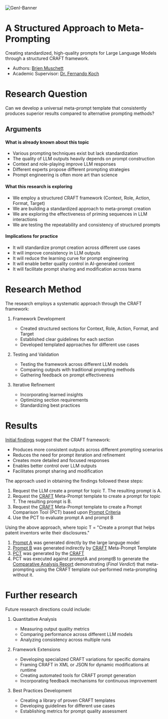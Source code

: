 ![GenI-Banner](https://github.com/genilab-fau/genial-fau.github.io/blob/8f1a2d3523f879e1082918c7bba19553cb6e7212/images/geni-lab-banner.png?raw=true)

# A Structured Approach to Meta-Prompting

Creating standardized, high-quality prompts for Large Language Models through a structured CRAFT framework.

* Authors: [Brien Muschett](https://github.com/redstripeman/prompt-eng)
* Academic Supervisor: [Dr. Fernando Koch](http://www.fernandokoch.me)

# Research Question 

Can we develop a universal meta-prompt template that consistently produces superior results compared to alternative prompting methods?

## Arguments

#### What is already known about this topic

* Various prompting techniques exist but lack standardization
* The quality of LLM outputs heavily depends on prompt construction
* Context and role-playing improve LLM responses
* Different experts propose different prompting strategies
* Prompt engineering is often more art than science

#### What this research is exploring

* We employ a structured CRAFT framework (Context, Role, Action, Format, Target)
* We are building a standardized approach to meta-prompt creation
* We are exploring the effectiveness of priming sequences in LLM interactions
* We are testing the repeatability and consistency of structured prompts

#### Implications for practice

* It will standardize prompt creation across different use cases
* It will improve consistency in LLM outputs
* It will reduce the learning curve for prompt engineering
* It will enable better quality control in AI-generated content
* It will facilitate prompt sharing and modification across teams

# Research Method

The research employs a systematic approach through the CRAFT framework:

1. Framework Development
   * Created structured sections for Context, Role, Action, Format, and Target
   * Established clear guidelines for each section
   * Developed templated approaches for different use cases

2. Testing and Validation
   * Testing the framework across different LLM models
   * Comparing outputs with traditional prompting methods
   * Gathering feedback on prompt effectiveness

3. Iterative Refinement
   * Incorporating learned insights
   * Optimizing section requirements
   * Standardizing best practices

# Results

[Initial findings](comparativeAnalysis.md) suggest that the CRAFT framework:
* Produces more consistent outputs across different prompting scenarios
* Reduces the need for prompt iteration and refinement
* Creates more detailed and focused responses
* Enables better control over LLM outputs
* Facilitates prompt sharing and modification

The approach used in obtaining the findings followed these steps: 

1. Request the LLM create a prompt for topic T.  The resulting prompt is A.
2. Request the [CRAFT](meta-prompt.md) Meta-Prompt template to create a prompt for topic T.  The resulting prompt is B.
3. Request the [CRAFT](meta-prompt.md) Meta-Prompt template to create a Prompt Comparison Tool (PCT) based upon [Prompt Criteria](prompt_comparison_criteria.md)
4. Use the PCT to evaluate prompt A and prompt B

Using the above approach, where topic T = "Create a prompt that helps patent inventors write their disclosures."

1.  [Prompt A](promptA.md) was generated directly by the large languge model
2.  [Prompt B](promptB.md) was generated indirectly by  [CRAFT](meta-prompt.md) Meta-Prompt Template
3.  [PCT](prompt_comparison.md) was generated by the [CRAFT](meta-prompt.md)
4.  PCT was executed against promptA and promptB to generate the [Comparative Analysis Report](comparativeAnalysis.md) demonstrating (*Final Verdict*) that meta-prompting using the CRAFT template out-performed meta-prompting without it.




# Further research

Future research directions could include:

1. Quantitative Analysis
   * Measuring output quality metrics
   * Comparing performance across different LLM models
   * Analyzing consistency across multiple runs

2. Framework Extensions
   * Developing specialized CRAFT variations for specific domains
   * Framing CRAFT in XML or JSON for dynamic modifications at runtime
   * Creating automated tools for CRAFT prompt generation
   * Incorporating feedback mechanisms for continuous improvement

3. Best Practices Development
   * Creating a library of proven CRAFT templates
   * Developing guidelines for different use cases
   * Establishing metrics for prompt quality assessment
